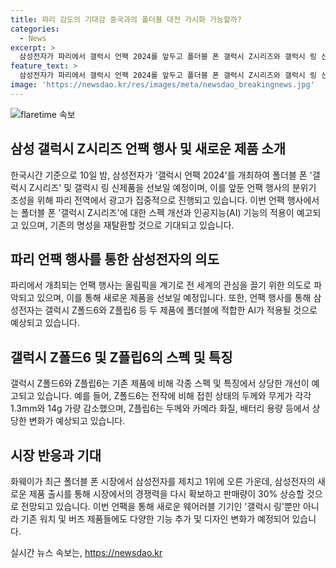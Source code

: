 ```yaml
---
title: 파리 감도의 기대감 중국과의 폴더블 대전 가시화 가능할까?
categories:
  - News
excerpt: >
  삼성전자가 파리에서 갤럭시 언팩 2024를 앞두고 폴더블 폰 갤럭시 Z시리즈와 갤럭시 링 신제품을 공개할 예정이다. 새로운 디자인과 AI 적용으로 중국 시장 1위 명성을 되찾을 것으로 보이며, 갤럭시 Z폴드6과 갤럭시 Z플립6는 스펙 역시 향상될 것으로 예상된다. 또한, 삼성전자는 새로운 웨어러블 기기로 갤럭시 링을 공개할 예정이며, 기존 제품향상과 새로운 기능 추가가 예상된다. 또한, 시장조사업체 카운터포인트리서치는 삼성전자의 신제품 출시로 폴더블 폰 시장에서 30% 상승할 것으로 예상하고 있다.
feature_text: >
  삼성전자가 파리에서 갤럭시 언팩 2024를 앞두고 폴더블 폰 갤럭시 Z시리즈와 갤럭시 링 신제품을 공개할 예정이다. 새로운 디자인과 AI 적용으로 중국 시장 1위 명성을 되찾을 것으로 보이며, 갤럭시 Z폴드6과 갤럭시 Z플립6는 스펙 역시 향상될 것으로 예상된다. 또한, 삼성전자는 새로운 웨어러블 기기로 갤럭시 링을 공개할 예정이며, 기존 제품향상과 새로운 기능 추가가 예상된다. 또한, 시장조사업체 카운터포인트리서치는 삼성전자의 신제품 출시로 폴더블 폰 시장에서 30% 상승할 것으로 예상하고 있다.
image: 'https://newsdao.kr/res/images/meta/newsdao_breakingnews.jpg'
---
```


<p><img src="https://newsdao.kr/res/images/meta/newsdao_breakingnews.jpg" alt="flaretime 속보" /></p>

<h2 data-ke-size="size26">삼성 갤럭시 Z시리즈 언팩 행사 및 새로운 제품 소개</h2>

<p data-ke-size="size16">한국시간 기준으로 10일 밤, 삼성전자가 '갤럭시 언팩 2024'를 개최하여 폴더블 폰 '갤럭시 Z시리즈' 및 갤럭시 링 신제품을 선보일 예정이며, 이를 앞둔 언팩 행사의 분위기 조성을 위해 파리 전역에서 광고가 집중적으로 진행되고 있습니다. 이번 언팩 행사에서는 폴더블 폰 '갤럭시 Z시리즈'에 대한 스펙 개선과 인공지능(AI) 기능의 적용이 예고되고 있으며, 기존의 명성을 재탈환할 것으로 기대되고 있습니다.</p>

<h2 data-ke-size="size26">파리 언팩 행사를 통한 삼성전자의 의도</h2>

<p data-ke-size="size16">파리에서 개최되는 언팩 행사는 올림픽을 계기로 전 세계의 관심을 끌기 위한 의도로 파악되고 있으며, 이를 통해 새로운 제품을 선보일 예정입니다. 또한, 언팩 행사를 통해 삼성전자는 갤럭시 Z폴드6와 Z플립6 등 두 제품에 폴더블에 적합한 AI가 적용될 것으로 예상되고 있습니다.</p>

<h2 data-ke-size="size26">갤럭시 Z폴드6 및 Z플립6의 스펙 및 특징</h2>

<p data-ke-size="size16">갤럭시 Z폴드6와 Z플립6는 기존 제품에 비해 각종 스펙 및 특징에서 상당한 개선이 예고되고 있습니다. 예를 들어, Z폴드6는 전작에 비해 접힌 상태의 두께와 무게가 각각 1.3mm와 14g 가량 감소했으며, Z플립6는 두께와 카메라 화질, 배터리 용량 등에서 상당한 변화가 예상되고 있습니다.</p>

<h2 data-ke-size="size26">시장 반응과 기대</h2>

<p data-ke-size="size16">화웨이가 최근 폴더블 폰 시장에서 삼성전자를 제치고 1위에 오른 가운데, 삼성전자의 새로운 제품 출시를 통해 시장에서의 경쟁력을 다시 확보하고 판매량이 30% 상승할 것으로 전망되고 있습니다. 이번 언팩을 통해 새로운 웨어러블 기기인 '갤럭시 링'뿐만 아니라 기존 워치 및 버즈 제품들에도 다양한 기능 추가 및 디자인 변화가 예정되어 있습니다.</p>
실시간 뉴스 속보는, <a href="https://newsdao.kr" rel="dofollow">https://newsdao.kr</a>


